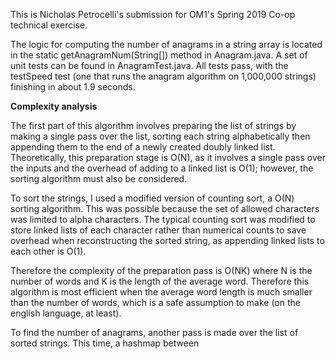 This is Nicholas Petrocelli's submission for OM1's Spring 2019 Co-op
technical exercise.

The logic for computing the number of anagrams in a string array is
located in the static getAnagramNum(String[]) method in Anagram.java.
A set of unit tests can be found in AnagramTest.java. All tests pass,
with the testSpeed test (one that runs the anagram algorithm on 1,000,000
strings) finishing in about 1.9 seconds.

**Complexity analysis**

The first part of this algorithm involves preparing the list of strings
by making a single pass over the list, sorting each string alphabetically
then appending them to the end of a newly created doubly linked list. Theoretically,
this preparation stage is O(N), as it involves a single pass over the inputs
and the overhead of adding to a linked list is O(1); however, the sorting algorithm
must also be considered.

To sort the strings, I used a modified version of counting sort, a O(N) sorting
algorithm. This was possible because the set of allowed characters was limited
to alpha characters. The typical counting sort was modified to store linked lists
of each character rather than numerical counts to save overhead when reconstructing
the sorted string, as appending linked lists to each other is O(1).

Therefore the complexity of the preparation pass is O(NK) where N is the number
  of words and K is the length of the average word. Therefore this algorithm is most
  efficient when the average word length is much smaller than the number of words,
  which is a safe assumption to make (on the english language, at least).

To find the number of anagrams, another pass is made over the list of sorted strings.
This time, a hashmap between 


